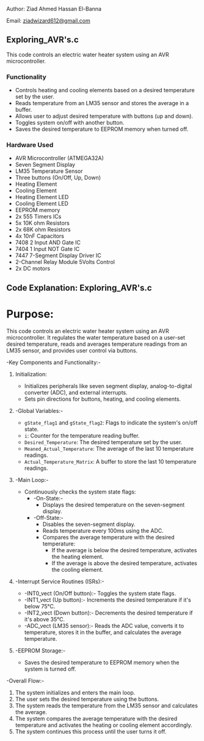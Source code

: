 Author: Ziad Ahmed Hassan El-Banna

Email: ziadwizard612@gmail.com
## Exploring_AVR's.c

This code controls an electric water heater system using an AVR microcontroller.

### Functionality

- Controls heating and cooling elements based on a desired temperature set by the user.
- Reads temperature from an LM35 sensor and stores the average in a buffer.
- Allows user to adjust desired temperature with buttons (up and down).
- Toggles system on/off with another button.
- Saves the desired temperature to EEPROM memory when turned off.

### Hardware Used

- AVR Microcontroller (ATMEGA32A)
- Seven Segment Display
- LM35 Temperature Sensor
- Three buttons (On/Off, Up, Down)
- Heating Element
- Cooling Element
- Heating Element LED
- Cooling Element LED
-  EEPROM memory
- 2x 555 Timers ICs
- 5x 10K ohm Resistors
- 2x 68K ohm Resistors
- 4x 10nF Capacitors 
- 7408 2 Input AND Gate IC
- 7404 1 Input NOT Gate IC
- 7447 7-Segment Display Driver IC
- 2-Channel Relay Module 5Volts Control
- 2x DC motors

## Code Explanation: Exploring_AVR's.c

# Purpose:
This code controls an electric water heater system using an AVR microcontroller. It regulates the water temperature based on a user-set desired temperature, reads and averages temperature readings from an LM35 sensor, and provides user control via buttons.

-Key Components and Functionality:-

1. Initialization:
   - Initializes peripherals like seven segment display, analog-to-digital converter (ADC), and external interrupts.
   - Sets pin directions for buttons, heating, and cooling elements.

2. -Global Variables:-
   - `gState_flag1` and `gState_flag2`: Flags to indicate the system's on/off state.
   - `i`: Counter for the temperature reading buffer.
   - `Desired_Temperature`: The desired temperature set by the user.
   - `Meaned_Actual_Temperature`: The average of the last 10 temperature readings.
   - `Actual_Temperature_Matrix`: A buffer to store the last 10 temperature readings.

3. -Main Loop:-
   - Continuously checks the system state flags:
     - -On-State:-
       - Displays the desired temperature on the seven-segment display.
     - -Off-State:-
       - Disables the seven-segment display.
       - Reads temperature every 100ms using the ADC.
       - Compares the average temperature with the desired temperature:
         - If the average is below the desired temperature, activates the heating element.
         - If the average is above the desired temperature, activates the cooling element.

4. -Interrupt Service Routines (ISRs):-
   - -INT0_vect (On/Off button):- Toggles the system state flags.
   - -INT1_vect (Up button):- Increments the desired temperature if it's below 75°C.
   - -INT2_vect (Down button):- Decrements the desired temperature if it's above 35°C.
   - -ADC_vect (LM35 sensor):- Reads the ADC value, converts it to temperature, stores it in the buffer, and calculates the average temperature.

5. -EEPROM Storage:-
   - Saves the desired temperature to EEPROM memory when the system is turned off.

-Overall Flow:-
1. The system initializes and enters the main loop.
2. The user sets the desired temperature using the buttons.
3. The system reads the temperature from the LM35 sensor and calculates the average.
4. The system compares the average temperature with the desired temperature and activates the heating or cooling element accordingly.
5. The system continues this process until the user turns it off.
